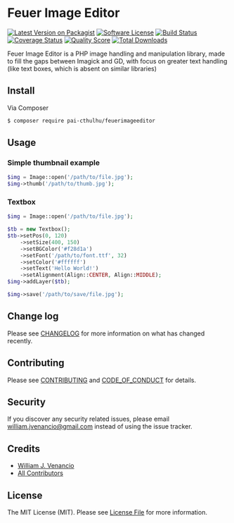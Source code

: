 # Feuer Image Editor

[![Latest Version on Packagist][ico-version]][link-packagist]
[![Software License][ico-license]](LICENSE.md)
[![Build Status][ico-travis]][link-travis]
[![Coverage Status][ico-scrutinizer]][link-scrutinizer]
[![Quality Score][ico-code-quality]][link-code-quality]
[![Total Downloads][ico-downloads]][link-downloads]

Feuer Image Editor is a PHP image handling and manipulation library, made to fill the gaps between Imagick and GD, with focus on greater text handling (like text boxes, which is absent on similar libraries)


## Install

Via Composer

``` bash
$ composer require pai-cthulhu/feuerimageeditor
```

## Usage

### Simple thumbnail example

``` php
$img = Image::open('/path/to/file.jpg');
$img->thumb('/path/to/thumb.jpg');
```

### Textbox
```` php
$img = Image::open('/path/to/file.jpg');

$tb = new Textbox();
$tb->setPos(0, 120)
    ->setSize(400, 150)
    ->setBGColor('#f28d1a')
    ->setFont('/path/to/font.ttf', 32)
    ->setColor('#ffffff')
    ->setText('Hello World!')
    ->setAlignment(Align::CENTER, Align::MIDDLE);
$img->addLayer($tb);

$img->save('/path/to/save/file.jpg');
````

## Change log

Please see [CHANGELOG](CHANGELOG.md) for more information on what has changed recently.

## Contributing

Please see [CONTRIBUTING](CONTRIBUTING.md) and [CODE_OF_CONDUCT](CODE_OF_CONDUCT.md) for details.

## Security

If you discover any security related issues, please email william.jvenancio@gmail.com instead of using the issue tracker.

## Credits

- [William J. Venancio][link-author]
- [All Contributors][link-contributors]

## License

The MIT License (MIT). Please see [License File](LICENSE.md) for more information.

[ico-version]: https://img.shields.io/packagist/v/pai-cthulhu/feuerimageeditor.svg?style=flat-square
[ico-license]: https://img.shields.io/badge/license-MIT-brightgreen.svg?style=flat-square
[ico-travis]: https://img.shields.io/travis/PaiCthulhu/FeuerImageEditor/master.svg?style=flat-square
[ico-scrutinizer]: https://img.shields.io/scrutinizer/coverage/g/PaiCthulhu/FeuerImageEditor.svg?style=flat-square
[ico-code-quality]: https://img.shields.io/scrutinizer/g/PaiCthulhu/FeuerImageEditor.svg?style=flat-square
[ico-downloads]: https://img.shields.io/packagist/dt/pai-cthulhu/feuerimageeditor.svg?style=flat-square

[link-packagist]: https://packagist.org/packages/pai-cthulhu/feuerimageeditor
[link-travis]: https://travis-ci.org/PaiCthulhu/FeuerImageEditor
[link-scrutinizer]: https://scrutinizer-ci.com/g/PaiCthulhu/FeuerImageEditor/code-structure
[link-code-quality]: https://scrutinizer-ci.com/g/PaiCthulhu/FeuerImageEditor
[link-downloads]: https://packagist.org/packages/pai-cthulhu/feuerimageeditor
[link-author]: https://github.com/PaiCthulhu
[link-contributors]: ../../contributors
